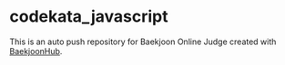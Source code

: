 # codekata_javascript
This is an auto push repository for Baekjoon Online Judge created with [BaekjoonHub](https://github.com/BaekjoonHub/BaekjoonHub).
